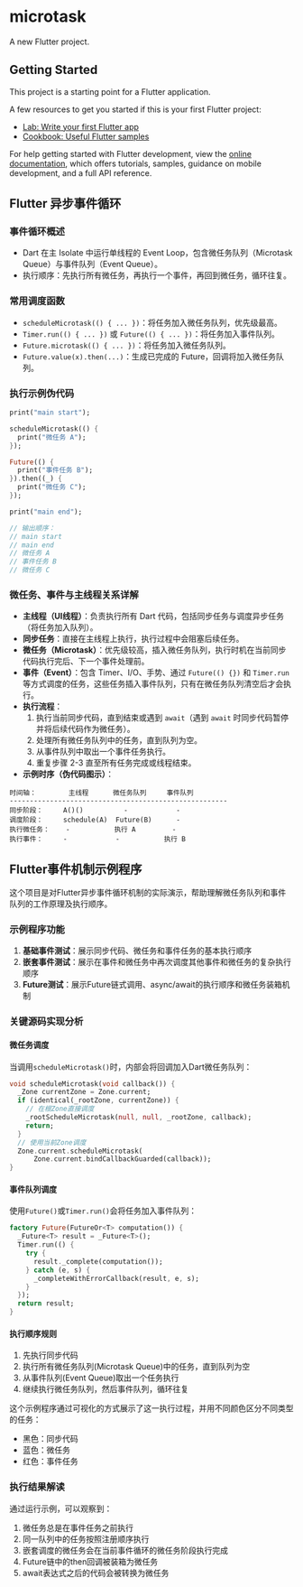 # microtask

A new Flutter project.

## Getting Started

This project is a starting point for a Flutter application.

A few resources to get you started if this is your first Flutter project:

- [Lab: Write your first Flutter app](https://docs.flutter.dev/get-started/codelab)
- [Cookbook: Useful Flutter samples](https://docs.flutter.dev/cookbook)

For help getting started with Flutter development, view the
[online documentation](https://docs.flutter.dev/), which offers tutorials,
samples, guidance on mobile development, and a full API reference.

## Flutter 异步事件循环

### 事件循环概述
- Dart 在主 Isolate 中运行单线程的 Event Loop，包含微任务队列（Microtask Queue）与事件队列（Event Queue）。
- 执行顺序：先执行所有微任务，再执行一个事件，再回到微任务，循环往复。

### 常用调度函数
- `scheduleMicrotask(() { ... })`：将任务加入微任务队列，优先级最高。
- `Timer.run(() { ... })` 或 `Future(() { ... })`：将任务加入事件队列。
- `Future.microtask(() { ... })`：将任务加入微任务队列。
- `Future.value(x).then(...)`：生成已完成的 Future，回调将加入微任务队列。

### 执行示例伪代码
```dart
print("main start");

scheduleMicrotask(() {
  print("微任务 A");
});

Future(() {
  print("事件任务 B");
}).then((_) {
  print("微任务 C");
});

print("main end");

// 输出顺序：
// main start
// main end
// 微任务 A
// 事件任务 B
// 微任务 C
```

### 微任务、事件与主线程关系详解
- **主线程（UI线程）**：负责执行所有 Dart 代码，包括同步任务与调度异步任务（将任务加入队列）。
- **同步任务**：直接在主线程上执行，执行过程中会阻塞后续任务。
- **微任务（Microtask）**：优先级较高，插入微任务队列，执行时机在当前同步代码执行完后、下一个事件处理前。
- **事件（Event）**：包含 Timer、I/O、手势、通过 `Future(() {})` 和 `Timer.run` 等方式调度的任务，这些任务插入事件队列，只有在微任务队列清空后才会执行。
- **执行流程**：
  1. 执行当前同步代码，直到结束或遇到 `await`（遇到 `await` 时同步代码暂停并将后续代码作为微任务）。
  2. 处理所有微任务队列中的任务，直到队列为空。
  3. 从事件队列中取出一个事件任务执行。
  4. 重复步骤 2-3 直至所有任务完成或线程结束。
- **示例时序（伪代码图示）**：

```text
时间轴：        主线程      微任务队列     事件队列
------------------------------------------------------
同步阶段：     A()()          -            -
调度阶段：     schedule(A)  Future(B)      -
执行微任务：    -           执行 A         -
执行事件：     -            -           执行 B
```

## Flutter事件机制示例程序

这个项目是对Flutter异步事件循环机制的实际演示，帮助理解微任务队列和事件队列的工作原理及执行顺序。

### 示例程序功能

1. **基础事件测试**：展示同步代码、微任务和事件任务的基本执行顺序
2. **嵌套事件测试**：展示在事件和微任务中再次调度其他事件和微任务的复杂执行顺序
3. **Future测试**：展示Future链式调用、async/await的执行顺序和微任务装箱机制

### 关键源码实现分析

#### 微任务调度

当调用`scheduleMicrotask()`时，内部会将回调加入Dart微任务队列：

```dart
void scheduleMicrotask(void callback()) {
  _Zone currentZone = Zone.current;
  if (identical(_rootZone, currentZone)) {
    // 在根Zone直接调度
    _rootScheduleMicrotask(null, null, _rootZone, callback);
    return;
  }
  // 使用当前Zone调度
  Zone.current.scheduleMicrotask(
      Zone.current.bindCallbackGuarded(callback));
}
```

#### 事件队列调度

使用`Future()`或`Timer.run()`会将任务加入事件队列：

```dart
factory Future(FutureOr<T> computation()) {
  _Future<T> result = _Future<T>();
  Timer.run(() {
    try {
      result._complete(computation());
    } catch (e, s) {
      _completeWithErrorCallback(result, e, s);
    }
  });
  return result;
}
```

#### 执行顺序规则

1. 先执行同步代码
2. 执行所有微任务队列(Microtask Queue)中的任务，直到队列为空
3. 从事件队列(Event Queue)取出一个任务执行
4. 继续执行微任务队列，然后事件队列，循环往复

这个示例程序通过可视化的方式展示了这一执行过程，并用不同颜色区分不同类型的任务：
- 黑色：同步代码
- 蓝色：微任务
- 红色：事件任务

### 执行结果解读

通过运行示例，可以观察到：
1. 微任务总是在事件任务之前执行
2. 同一队列中的任务按照注册顺序执行
3. 嵌套调度的微任务会在当前事件循环的微任务阶段执行完成
4. Future链中的then回调被装箱为微任务
5. await表达式之后的代码会被转换为微任务
